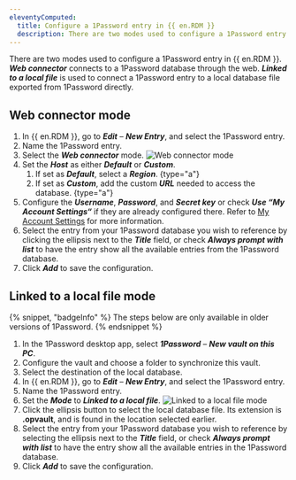 ```yaml
---
eleventyComputed:
  title: Configure a 1Password entry in {{ en.RDM }}
  description: There are two modes used to configure a 1Password entry in {{ en.RDM }}.
---
```

There are two modes used to configure a 1Password entry in {{ en.RDM }}. ***Web connector*** connects to a 1Password database through the web. ***Linked to a local file*** is used to connect a 1Password entry to a local database file exported from 1Password directly.

## Web connector mode
1. In {{ en.RDM }}, go to ***Edit*** – ***New Entry***, and select the 1Password entry.
1. Name the 1Password entry.
1. Select the ***Web connector*** mode.
![Web connector mode](https://cdnweb.devolutions.net/docs/RDMW2017_2024_1.png)
1. Set the ***Host*** as either ***Default*** or ***Custom***.
    1. If set as ***Default***, select a ***Region***. {type="a"}
    1. If set as ***Custom***, add the custom ***URL*** needed to access the database. {type="a"}
1. Configure the ***Username***, ***Password***, and ***Secret key*** or check ***Use “My Account Settings“*** if they are already configured there. Refer to [My Account Settings](/rdm/commands/file/my-account-settings/) for more information.
1. Select the entry from your 1Password database you wish to reference by clicking the ellipsis next to the ***Title*** field, or check ***Always prompt with list*** to have the entry show all the available entries from the 1Password database.
1. Click ***Add*** to save the configuration.
## Linked to a local file mode
{% snippet, "badgeInfo" %}
The steps below are only available in older versions of 1Password.
{% endsnippet %}

1. In the 1Password desktop app, select ***1Password*** – ***New vault on this PC***.
1. Configure the vault and choose a folder to synchronize this vault.
1. Select the destination of the local database.
1. In {{ en.RDM }}, go to ***Edit*** – ***New Entry***, and select the 1Password entry.
1. Name the 1Password entry.
1. Set the ***Mode*** to ***Linked to a local file***.
![Linked to a local file mode](https://cdnweb.devolutions.net/docs/RDMW2018_2024_1.png)
1. Click the ellipsis button to select the local database file. Its extension is **.opvault**, and is found in the location selected earlier.
1. Select the entry from your 1Password database you wish to reference by selecting the ellipsis next to the ***Title*** field, or check ***Always prompt with list*** to have the entry show all the available entries in the 1Password database.
1. Click ***Add*** to save the configuration.